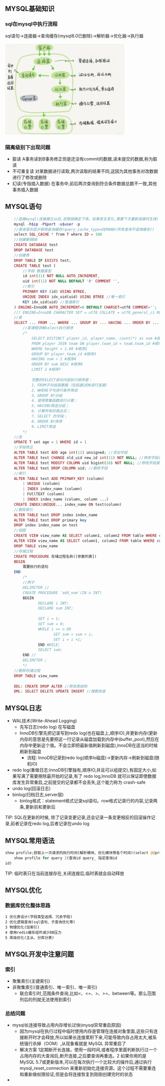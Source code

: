 ## MYSQL基础知识
### sql在mysql中执行流程
sql语句->连接器->查询缓存(mysql8.0已删除)->解析器->优化器->执行器

<img src="./images/mysql逻辑架构图.png" height="300"></img>

### 隔离级别下出现问题
- 脏读 A事务读到B事务修正但是还没有commit的数据,读未提交的数据,称为脏读
- 不可重复读 对某数据进行读取,两次读取的结果不同,这因为其他事务对改数据进行了修改或删除
- 幻读(专指插入数据) 在事务中,前后两次查询到符合条件数据总数不一致,其他事务插入数据

## MYSQL语句
```php
    //连接mysql(连接建立以后,权限就确定下来。如果发生变化,需要下次重新连接时生效)
    mysql -h$ip -P$port -u$user -p
    //查询语句显示使用查询缓存(query_cache_type=DEMAND(所有查询不适用缓存))
    select SQL_CACHE * from T where ID = 100
    //创建删除DB
    CREATE DATABASE test
    DROP DATABASE test
    //创建表
    DROP TABLE IF EXISTS test;
    CREATE TABLE test (
        //字段 数据类型
        id int(11) NOT NULL AUTO_INCREMENT,
        uid int(11) NOT NULL DEFAULT '0' COMMENT '',
        //索引
        PRIMARY KEY (id) USING BTREE,
        UNIQUE INDEX idx_uid(uid) USING BTREE //唯一索引
        KEY idx_uid(uid) //普通索引
    ) ENGINE=InnoDB AUTO_INCREMENT=0 DEFAULT CHARSET=utf8 COMMENT='';
    //) ENGINE=InnoDB CHARACTER SET = utf8 COLLATE = utf8_general_ci ROW_FORMAT = Dynamic;
    //查
    SELECT ... FROM ... WHERE ... GROUP BY ... HAVING ... ORDER BY ... LIMIT ...
        //某课程讲解select执行顺序
        /*
            SELECT DISTINCT player_id, player_name, count(*) as num #顺序5
            FROM player JOIN team ON player.team_id = team.team_id #顺序1
            WHERE height > 1.80 #顺序2
            GROUP BY player.team_id #顺序3
            HAVING num > 2 #顺序4
            ORDER BY num DESC #顺序6
            LIMIT 2 #顺序7

            完整的SELECT语句内部执行顺序是：
            1、FROM子句组装数据（包括通过ON进行连接）
            2、WHERE子句进行条件筛选
            3、GROUP BY分组
            4、使用聚集函数进行计算；
            5、HAVING筛选分组；
            6、计算所有的表达式；
            7、SELECT 的字段；
            8、ORDER BY排序
            9、LIMIT筛选
        */
    //改
    UPDATE T set age = 1 WHERE id = 1
    //字段修正
    ALTER TABLE test ADD age int(11) unsigned; //添加字段
    ALTER TABLE test CHANGE old_uid new_id int(11) NOT NULL; //修改字段名
    ALTER TABLE test MODIFY COLUMN uid bigint(20) NOT NULL; //修改字段类型
    ALTER TABLE test DROP COLUMN uid; //删除字段
    //索引
    ALTER TABLE test ADD PRIMARY_KEY (column)
        | UNIQUE (column)
        | INDEX index_name (column)
        | FUllTEXT (column)
        | INDEX index_name (column, column ...)
    CREATE INDEX|UNIQUE... index_name ON test(column)
    //删除索引
    ALTER TABLE test DROP index index_name
    ALTER TABLE test DROP primary key
    DROP index index_name on test
    //视图
    CREATE VIEW view_name AS SELECT column1, column2 FROM table WHERE condition
    ALTER VIEW view_name AS SELECT column1, column2 FROM table WHERE condition //修改视图
    DROP TABLE view_name
    //存储过程
    CREATE PROCEDURE 存储过程名称([参数列表])
    BEGIN
        需要执行的语句
    END
        /*
        //例子
        DELIMITER //
        CREATE PROCEDURE `add_num`(IN n INT)
        BEGIN
               DECLARE i INT;
               DECLARE sum INT;

               SET i = 1;
               SET sum = 0;
               WHILE i <= n DO
                      SET sum = sum + i;
                      SET i = i +1;
               END WHILE;
               SELECT sum;
        END //
        DELIMITER ;
        */
    //删除存储过程
    DROP TABLE view_name 

    DDL: CREATE DROP ALTER //修改表结构
    DML: SELECT DELETE UPDATE INSERT //增删改查
```
## MYSQL日志
- WAL技术(Write-Ahead Logging)
    + 先写日志(redo log) 在写磁盘
    + InnoDB引擎先把记录写到redo log(也在磁盘上,顺序IO),并更新内存(更新内存的意思是先要把这一行记录从磁盘加载到内存中(buffer_pool),然后在内存中更新这个值。不会立即把最新值刷新到磁盘),InnoDB在适当的时候刷新到磁盘
        * 流程: InnoDB记录到redo log(顺序Io磁盘)->更新内存->刷新到磁盘(随机IO)
- redo log(重做日志:InnoDB引擎独有,顺序IO,并且可以组提交),有固定大小,如果写满了需要擦除最开始的记录,有了 redo log,InnoDB 就可以保证即使数据库发生异常重启,之前提交的记录都不会丢失,这个能力称为 crash-safe
- undo log(回滚日志)
- binlog(归档日志,server层)
    + binlog格式：statement格式记录sql语句。row格式记录行的内容,记录两条,更新前和更新后


TIP: SQL在更新的时候, 除了记录变更记录,还会记录一条变更相反的回滚操作记录,前者记录在redo log,后者记录在undo log

## MYSQL常用语法
```php
show profile;获取上一次请求的执行时间(解析模块、优化模块等各个时间)(select @@profiling; set profiling=1)
    show profile for query 2(查询id query_ 指定查询id
id)
```

TIP: 临时表只在当前连接存在,关闭连接后,临时表就会自动释放

## MYSQL优化
### 数据库优化整体思路
    1 优化表设计(字段类型选择、冗余字段)
    2 优化逻辑查询(sql语句、子查询优化等)
    3 物理优化(加索引)
    4 使用redis缓存组件减少DB压力
    5 库级优化(主从、分库分表)

## MYSQL开发中注意问题

### 索引
- 聚集索引(主键索引)
- 非聚集索引(普通索引、唯一索引、唯一索引)
    + 联合索引时,范围条件查询,比如<、<=、>、>=、between等。那么范围列后的列就无法使用到索引

### 总结问题
- mysql长连接导致占用内存增长过快(mysql异常重启原因)   
    + 因为mysql在执行过程中临时使用内存是管理在连接对象里面,这些只有连接断开时才会释放,所以如果长连接累积下来,可能导致内存占用太大,被系统强行杀掉（OOM）,从现象看就是 MySQL 异常重启了
    + 解决方案 1定期断开长连接。使用一段时间,或者程序里面判断执行过一个占用内存的大查询后,断开连接,之后要查询再重连。2 如果你用的是 MySQL 5.7或更新版本,可以在每次执行一个比较大的操作后,通过执行 mysql_reset_connection 来重新初始化连接资源。这个过程不需要重连和重新做权限验证,但是会将连接恢复到刚刚创建完时的状态
- 






